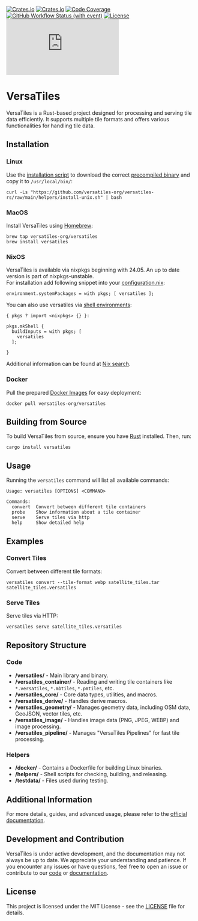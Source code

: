 
[![Crates.io](https://img.shields.io/crates/v/versatiles?label=crates.io)](https://crates.io/crates/versatiles)
[![Crates.io](https://img.shields.io/crates/d/versatiles?label=downloads)](https://crates.io/crates/versatiles)
[![Code Coverage](https://codecov.io/gh/versatiles-org/versatiles-rs/branch/main/graph/badge.svg?token=IDHAI13M0K)](https://codecov.io/gh/versatiles-org/versatiles-rs)
[![GitHub Workflow Status (with event)](https://img.shields.io/github/actions/workflow/status/versatiles-org/versatiles-rs/ci.yml)](https://github.com/versatiles-org/versatiles-rs/actions/workflows/ci.yml)
[![License](https://img.shields.io/badge/license-MIT-green)](LICENSE)
[![Matrix Chat](https://img.shields.io/matrix/versatiles:matrix.org?label=matrix)](https://matrix.to/#/#versatiles:matrix.org)

# VersaTiles

VersaTiles is a Rust-based project designed for processing and serving tile data efficiently. It supports multiple tile formats and offers various functionalities for handling tile data.

## Installation

### Linux

Use the [installation script](https://github.com/versatiles-org/versatiles-rs/blob/main/helpers/install-unix.sh) to download the correct [precompiled binary](https://github.com/versatiles-org/versatiles-rs/releases/latest/) and copy it to `/usr/local/bin/`:
```shell
curl -Ls "https://github.com/versatiles-org/versatiles-rs/raw/main/helpers/install-unix.sh" | bash
```

### MacOS

Install VersaTiles using [Homebrew](https://github.com/versatiles-org/versatiles-documentation/blob/main/guides/install_versatiles.md#homebrew-for-macos):
```shell
brew tap versatiles-org/versatiles
brew install versatiles
```

### NixOS

VersaTiles is available via nixpkgs beginning with 24.05. An up to date version is part of nixpkgs-unstable.  
For installation add following snippet into your [configuration.nix](https://nixos.org/manual/nixos/stable/#sec-configuration-file):

```shell
environment.systemPackages = with pkgs; [ versatiles ];
```

You can also use versatiles via [shell environments](https://nixos.wiki/wiki/Development_environment_with_nix-shell):

```shell
{ pkgs ? import <nixpkgs> {} }:

pkgs.mkShell {
  buildInputs = with pkgs; [
    versatiles
  ];

}
```

Additional information can be found at [Nix search](https://search.nixos.org/packages?channel=unstable&from=0&size=50&sort=relevance&type=packages&query=versatiles).


### Docker

Pull the prepared [Docker Images](https://github.com/versatiles-org/versatiles-docker) for easy deployment:
```shell
docker pull versatiles-org/versatiles
```

## Building from Source

To build VersaTiles from source, ensure you have [Rust](https://doc.rust-lang.org/cargo/getting-started/installation.html) installed. Then, run:
```shell
cargo install versatiles
```

## Usage

Running the `versatiles` command will list all available commands:
```
Usage: versatiles [OPTIONS] <COMMAND>

Commands:
  convert  Convert between different tile containers
  probe    Show information about a tile container
  serve    Serve tiles via http
  help     Show detailed help
```

## Examples

### Convert Tiles

Convert between different tile formats:
```shell
versatiles convert --tile-format webp satellite_tiles.tar satellite_tiles.versatiles
```

### Serve Tiles

Serve tiles via HTTP:
```shell
versatiles serve satellite_tiles.versatiles
```

## Repository Structure

### Code

- **/versatiles/** - Main library and binary.
- **/versatiles_container/** - Reading and writing tile containers like `*.versatiles`, `*.mbtiles`, `*.pmtiles`, etc.
- **/versatiles_core/** - Core data types, utilities, and macros.
- **/versatiles_derive/** - Handles derive macros.
- **/versatiles_geometry/** - Manages geometry data, including OSM data, GeoJSON, vector tiles, etc.
- **/versatiles_image/** - Handles image data (PNG, JPEG, WEBP) and image processing.
- **/versatiles_pipeline/** - Manages "VersaTiles Pipelines" for fast tile processing.

### Helpers

- **/docker/** - Contains a Dockerfile for building Linux binaries.
- **/helpers/** - Shell scripts for checking, building, and releasing.
- **/testdata/** - Files used during testing.

## Additional Information

For more details, guides, and advanced usage, please refer to the [official documentation](https://github.com/versatiles-org/versatiles-documentation).

## Development and Contribution

VersaTiles is under active development, and the documentation may not always be up to date. We appreciate your understanding and patience. If you encounter any issues or have questions, feel free to open an issue or contribute to our [code](https://github.com/versatiles-org/versatiles-rs) or [documentation](https://github.com/versatiles-org/versatiles-documentation).

## License

This project is licensed under the MIT License - see the [LICENSE](LICENSE) file for details.

